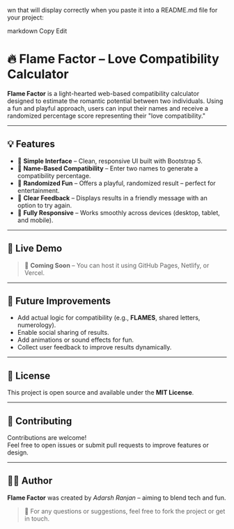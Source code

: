 wn that will display correctly when you paste it into a README.md file for your project:

markdown
Copy
Edit
# 🔥 Flame Factor – Love Compatibility Calculator

**Flame Factor** is a light-hearted web-based compatibility calculator designed to estimate the romantic potential between two individuals. Using a fun and playful approach, users can input their names and receive a randomized percentage score representing their "love compatibility."

---

## 💡 Features

- 🎯 **Simple Interface** – Clean, responsive UI built with Bootstrap 5.
- 👫 **Name-Based Compatibility** – Enter two names to generate a compatibility percentage.
- 🎲 **Randomized Fun** – Offers a playful, randomized result – perfect for entertainment.
- 💬 **Clear Feedback** – Displays results in a friendly message with an option to try again.
- 📱 **Fully Responsive** – Works smoothly across devices (desktop, tablet, and mobile).

---

## 🚀 Live Demo

> 🔗 **Coming Soon** – You can host it using GitHub Pages, Netlify, or Vercel.

---

## 🌟 Future Improvements

- Add actual logic for compatibility (e.g., **FLAMES**, shared letters, numerology).
- Enable social sharing of results.
- Add animations or sound effects for fun.
- Collect user feedback to improve results dynamically.

---

## 📃 License

This project is open source and available under the **MIT License**.

---

## 🤝 Contributing

Contributions are welcome!  
Feel free to open issues or submit pull requests to improve features or design.

---

## 👨‍💻 Author

**Flame Factor** was created by _Adarsh Ranjan_ – aiming to blend tech and fun.

> 💌 For any questions or suggestions, feel free to fork the project or get in touch.
